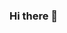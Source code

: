 ### Hi there 👋

<!--
**davidoffor/davidoffor** is a ✨ _special_ ✨ repository because its `README.md` (this file) appears on your GitHub profile.

Here are some ideas to get you started:

- 🔭 I’m currently working on a portfolio
- 🌱 I’m currently learning bootstrap
- 👯 I’m looking to collaborate on web development
- 🤔 I’m looking for help with frontend development
- 📫 How to reach me: email me!
- 😄 Pronouns: he/him
-->

